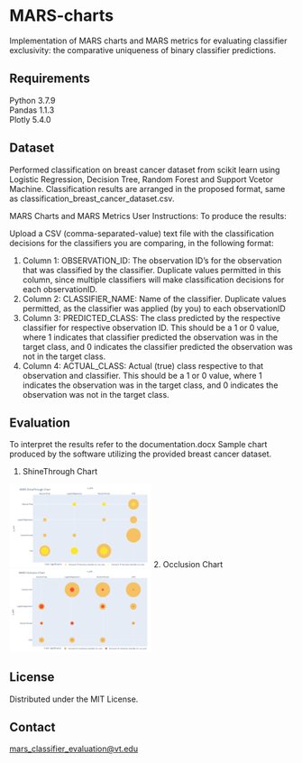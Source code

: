 # MARS-charts
Implementation of MARS charts and MARS metrics for evaluating classifier exclusivity: the comparative uniqueness of binary classifier predictions.

## Requirements
Python 3.7.9 <br>
Pandas 1.1.3 <br>
Plotly 5.4.0

## Dataset
Performed classification on breast cancer dataset from scikit learn using Logistic Regression, Decision Tree, Random Forest and Support Vcetor Machine. Classification results are arranged in the proposed format, same as classification_breast_cancer_dataset.csv.

MARS Charts and MARS Metrics User Instructions:
To produce the results:

Upload a CSV (comma-separated-value) text file with the classification decisions for the classifiers you are comparing, in the following format:

1.	Column 1: OBSERVATION_ID: The observation ID’s for the observation that was classified by the classifier.  Duplicate values permitted in this column, since multiple classifiers will make classification decisions for each observationID.
2.	Column 2: CLASSIFIER_NAME: Name of the classifier. Duplicate values permitted, as the classifier was applied (by you) to each observationID
3.	Column 3: PREDICTED_CLASS: The class predicted by the respective classifier for respective observation ID.  This should be a 1 or 0 value, where 1 indicates that classifier predicted the observation was in the target class, and 0 indicates the classifier predicted the observation was not in the target class.
4.	Column 4: ACTUAL_CLASS: Actual (true) class respective to that observation and classifier.  This should be a 1 or 0 value, where 1 indicates the observation was in the target class, and 0 indicates the observation was not in the target class.


## Evaluation

To interpret the results refer to the documentation.docx
Sample chart produced by the software utilizing the provided breast cancer dataset.
1. ShineThrough Chart
<img src="https://github.com/NamrataMali26/MARS-charts/blob/main/ShineThrough%20Chart.PNG" width=50% height=50%>
2. Occlusion Chart
<img src="https://github.com/NamrataMali26/MARS-charts/blob/main/Occlusion%20Chart.PNG" width=50% height=50%>

## License
Distributed under the MIT License.

## Contact
mars_classifier_evaluation@vt.edu 
